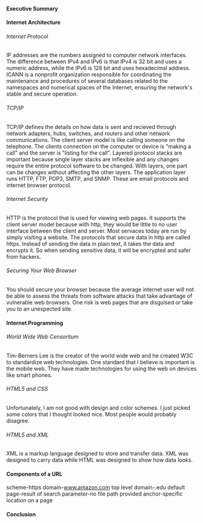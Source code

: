 #### Executive Summary
#### Internet Architecture
###### Internet Protocol
IP addresses are the numbers assigned to computer network interfaces. The difference between IPv4 and IPv6 is that IPv4 is 32 bit and uses a numeric address, while the IPv6 is 128 bit and uses hexadecimal address.
ICANN is a nonprofit organization responsible for coordinating the maintenance and procedures of several databases related to the namespaces and numerical spaces of the Internet, ensuring the network's stable and secure operation.
###### TCP/IP
TCP/IP defines the details on how data is sent and recieved through network adapters, hubs, switches, and routers and other network communications. The client server model is like calling someone on the telephone. The clients connection on the computer or device is "making a call" and the server is "listing for the call".
Layered protocol stacks are important because single layer stacks are inflexible and any changes require the entire protocol software to be changed. With layers, one part can be changes without affecting the other layers. The application layer runs HTTP, FTP, POP3, SMTP, and SNMP. These are email protocols and internet browser protocol.
###### Internet Security
HTTP is the protocol that is used for viewing web pages. It supports the client server model because with http, they would be little to no user interface between the client and server. Most servaces today are run by simply visiting a website. 
The protocols that secure data in http are called https. Instead of sending the data in plain text, it takes the data and encrypts it. So when sending sensitive data, it will be encrypted and safer from hackers.
###### Securing Your Web Browser
You should secure your browser because the average internet user will not be able to assess the threats from software attacks that take advantage of vulnerable web browsers. One risk is web pages that are disguised or take you to an unexpected site.
#### Internet Programming
###### World Wide Web Censoritum
Tim-Berners Lee is the creator of the world wide web and he created W3C to standardize web technologies. One standard that I believe is important is the mobile web. They have made technologies for using the web on devices like smart phones.
###### HTML5 and CSS
Unfortunately, I am not good with design and color schemes. I just picked some colors that I thought looked nice. Most people would probably disagree.
###### HTML5 and XML
XML is a markup language designed to store and transfer data. XML was designed to carry data while HTML was designed to show how data looks.
#### Components of a URL
scheme-https
domain-www.amazon.com
top level domain-.edu
default page-result of search
parameter-no file path provided
anchor-specific location on a page




#### Conclusion
